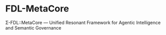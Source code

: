 # FDL-MetaCore
Σ-FDL::MetaCore — Unified Resonant Framework for Agentic Intelligence and Semantic Governance
